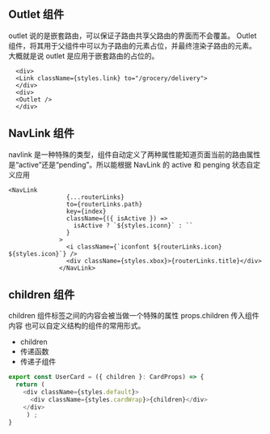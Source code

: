 ## Outlet 组件

outlet 说的是嵌套路由，可以保证子路由共享父路由的界面而不会覆盖。
Outlet 组件，将其用于父组件中可以为子路由的元素占位，并最终渲染子路由的元素。  
大概就是说 outlet 是应用于嵌套路由的占位的。

```
  <div>
  <Link className={styles.link} to="/grocery/delivery">
  </div>
  <div>
  <Outlet />
  </div>
```

## NavLink 组件

navlink 是一种特殊的类型，组件自动定义了两种属性能知道页面当前的路由属性是“active”还是“pending”。所以能根据 NavLink 的 active 和 penging 状态自定义应用

```
<NavLink
                {...routerLinks}
                to={routerLinks.path}
                key={index}
                className={({ isActive }) =>
                  isActive ? `${styles.iconn}` : ``
                }
              >
                <i className={`iconfont ${routerLinks.icon} ${styles.icon}`} />
                <div className={styles.xbox}>{routerLinks.title}</div>
              </NavLink>

```

## children 组件

children 组件标签之间的内容会被当做一个特殊的属性 props.children 传入组件内容
也可以自定义结构的组件的常用形式。

-   children
-   传递函数
-   传递子组件

```TypeScript
export const UserCard = ({ children }: CardProps) => {
  return (
    <div className={styles.default}>
      <div className={styles.cardWrap}>{children}</div>
    </div>
     ) ;
}

```

